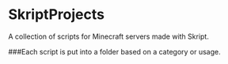 SkriptProjects
==============

A collection of scripts for Minecraft servers made with Skript.

###Each script is put into a folder based on a category or usage.
